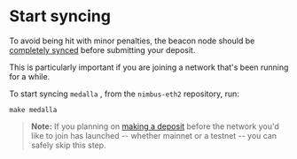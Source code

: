 # Start syncing

To avoid being hit with minor penalties, the beacon node should be [completely synced](./keep-an-eye.md#keep-track-of-your-syncing-progress) before submitting your deposit.

This is particularly important if you are joining a network that's been running for a while.

To start syncing `medalla` , from the `nimbus-eth2` repository, run:

```
make medalla
```

> **Note:** If you planning on [making a deposit](./deposit.md) before the network you'd like to join has launched -- whether mainnet or a testnet -- you can safely skip this step.





